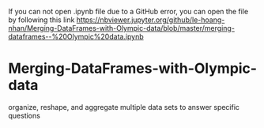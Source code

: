 If you can not open .ipynb file due to a GitHub error, you can open the file by following this link 
https://nbviewer.jupyter.org/github/le-hoang-nhan/Merging-DataFrames-with-Olympic-data/blob/master/merging-dataframes--%20Olympic%20data.ipynb

# Merging-DataFrames-with-Olympic-data
 organize, reshape, and aggregate multiple data sets to answer specific questions
